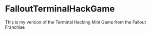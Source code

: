 # FalloutTerminalHackGame
This is my version of the Terminal Hacking Mini Game from the Fallout Franchise
